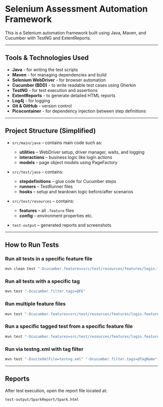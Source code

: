 # Selenium Assessment Automation Framework

This is a Selenium automation framework built using Java, Maven, and Cucumber with TestNG and ExtentReports.

---

## Tools & Technologies Used

- **Java** - for writing the test scripts  
- **Maven** - for managing dependencies and build  
- **Selenium WebDriver** - for browser automation  
- **Cucumber (BDD)** - to write readable test cases using Gherkin  
- **TestNG** - for test execution and assertions  
- **ExtentReports** - to generate detailed HTML reports  
- **Log4j** - for logging  
- **Git & GitHub** - version control  
- **Picocontainer** - for dependency injection between step definitions

---

## Project Structure (Simplified)

- `src/main/java` – contains main code such as:
  - **utilities** – WebDriver setup, driver manager, waits, and logging
  - **interactions** – business logic like login actions
  - **models** – page object models using PageFactory

- `src/test/java` – contains:
  - **stepdefinitions** – glue code for Cucumber steps
  - **runners** – TestRunner files
  - **hooks** – setup and teardown logic before/after scenarios

- `src/test/resources` – contains:
  - **features** – all `.feature` files
  - **config** – environment properties etc.

- `test-output` – generated reports and screenshots

---

## How to Run Tests

### Run all tests in a specific feature file
```bash
mvn clean test "-Dcucumber.features=src/test/resources/features/login.feature"
```

### Run all tests with a specific tag
```bash
mvn test "-Dcucumber.filter.tags=@FE"
```

### Run multiple feature files
```bash
mvn test "-Dcucumber.features=src/test/resources/features/login.feature,src/test/resources/features/checkout.feature"
```

### Run a specific tagged test from a specific feature file
```bash
mvn test "-Dcucumber.features=src/test/resources/features/login.feature" "-Dcucumber.filter.tags=@LoginTest-1"
```

### Run via testng.xml with tag filter
```bash
mvn test "-DsuiteXmlFile=testng.xml" "-Dcucumber.filter.tags=@TagName"
```

---

## Reports

After test execution, open the report file located at:
```
test-output/SparkReport/Spark.html
```